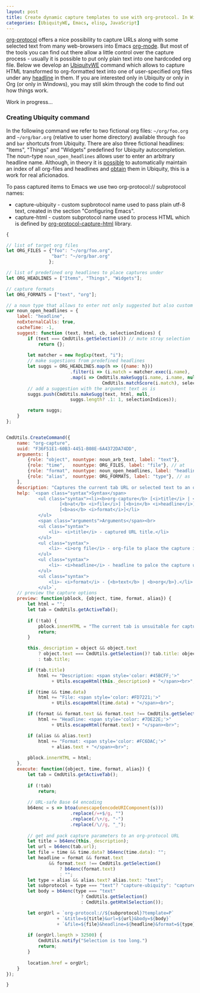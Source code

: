 ```yaml
---
layout: post
title: Create dynamic capture templates to use with org-protocol. In Windows!
categories: [UbiquityWE, Emacs, elisp, JavaScript]
---
```



[org-protocol](https://orgmode.org/manual/Protocols.html) offers a nice
possibility to capture URLs along with some selected text from many web-browsers
into Emacs [org-mode](https://orgmode.org/). But most of the tools you can find
out there allow a little control over the capture process - usually it is
possible to put only plain text into one hardcoded org file. Below we develop an
[UbiquityWE](https://gchristensen.github.io/ubiquitywe/) command which allows to
capture HTML transformed to org-formatted text into one of user-specified org
files under any [headline](https://orgmode.org/manual/Headlines.html) in them.
If you are interested only in Ubiquity or only in Org (or only in Windows), you
may still skim through the code to find out how things work.


Work in progress...

### Creating Ubiquity command

In the following command we refer to two fictional org files: `~/org/foo.org` and
`~/org/bar.org` (relative to user home directory) available through `foo` and `bar`
shortcuts from Ubiquity. There are also three fictional headlines: "Items", "Things" 
and "Widgets" predefined for Ubiquity autocompletion. The noun-type `noun_open_headlines`
allows user to enter an arbitrary headline name. Although, in theory it is 
[possible](http://kitchingroup.cheme.cmu.edu/blog/2017/01/03/Find-stuff-in-org-mode-anywhere/)
to automatically maintain an index of all org-files and headlines and 
[obtain](https://github.com/eschulte/emacs-web-server)
them in Ubiquity, this is a work for real aficionados.

To pass captured items to Emacs we use two org-protocol:// subprotocol names:
- capture-ubiquity - custom supbrotocol name used to pass plain utf-8 text, created in the 
section "Configuring Emacs".
- capture-html - custom subprotocol name used to process HTML which is defined by
 [org-protocol-capture-html](https://github.com/alphapapa/org-protocol-capture-html)
library.

```javascript
{

// list of target org files
let ORG_FILES = {"foo": "~/org/foo.org", 
                 "bar": "~/org/bar.org"
                };

// list of predefined org headlines to place captures under
let ORG_HEADLINES = ["Items", "Things", "Widgets"];

// capture formats
let ORG_FORMATS = ["text", "org"];

// a noun type that allows to enter not only suggested but also custom headline names
var noun_open_headlines = {
    label: "headline",
    noExternalCalls: true,
    cacheTime: -1,
    suggest: function (text, html, cb, selectionIndices) {
        if (text === CmdUtils.getSelection()) // mute stray selection
            return {};
            
        let matcher = new RegExp(text, "i");
        // make sugestions from predefined headlines
        let suggs = ORG_HEADLINES.map(h => ({name: h}))
                        .filter(i => (i.match = matcher.exec(i.name), !!i.match))
                        .map(i => CmdUtils.makeSugg(i.name, i.name, null,
                                    CmdUtils.matchScore(i.match), selectionIndices));
        // add a suggestion with the argument text as is
        suggs.push(CmdUtils.makeSugg(text, html, null, 
                        suggs.length? .1: 1, selectionIndices));

        return suggs;
    }
};


CmdUtils.CreateCommand({
    name: "org-capture",
    uuid: "F36F51E1-60B3-4451-B08E-6A4372DA74DD",
    arguments: [
        {role: "object", nountype: noun_arb_text, label: "text"},
        {role: "time",   nountype: ORG_FILES, label: "file"}, // at
        {role: "format", nountype: noun_open_headlines, label: "headline"}, // in
        {role: "alias",  nountype: ORG_FORMATS, label: "type"}, // as
    ],
    description: "Captures the current tab URL or selected text to an org-file.",
    help: `<span class="syntax">Syntax</span>
            <ul class="syntax"><li><b>org-capture</b> [<i>title</i> | <b>this</b>] 
                    [<b>at</b> <i>file</i>] [<b>in</b> <i>headline</i>] 
                    [<b>as</b> <i>format</i>]</li>
            </ul>
            <span class="arguments">Arguments</span><br>
            <ul class="syntax">
                <li>- <i>title</i> - captured URL title.</li>
            </ul>
            <ul class="syntax">
                <li>- <i>org file</i> - org-file to place the capture in.</li>
            </ul>
            <ul class="syntax">
                <li>- <i>headline</i> - headline to palce the capture under.</li>
            </ul>
            <ul class="syntax">
                <li>- <i>format</i> - {<b>text</b> | <b>org</b>}.</li>
            </ul>`,
    // preview the capture options
    preview: function(pblock, {object, time, format, alias}) {
        let html = "";
        let tab = CmdUtils.getActiveTab();
        
        if (!tab) {
            pblock.innerHTML = "The current tab is unsuitable for capture.";
            return;
        }

        this._description = object && object.text
            ? object.text === CmdUtils.getSelection()? tab.title: object.text
            : tab.title;

        if (tab.title)
            html += "Description: <span style='color: #45BCFF;'>" 
                 + Utils.escapeHtml(this._description) + "</span><br>";

        if (time && time.data)
            html += "File: <span style='color: #FD7221;'>" 
                 + Utils.escapeHtml(time.data) + "</span><br>";

        if (format && format.text && format.text !== CmdUtils.getSelection())
            html += "Headline: <span style='color: #7DE22E;'>" 
                 + Utils.escapeHtml(format.text) + "</span><br>";

        if (alias && alias.text)
            html += "Format: <span style='color: #FC6DAC;'>" 
                 + alias.text + "</span><br>";
                
        pblock.innerHTML = html;
    },
    execute: function({object, time, format, alias}) {
        let tab = CmdUtils.getActiveTab();
        
        if (!tab)
            return;
            
        // URL-safe Base 64 encoding
        b64enc = s => btoa(unescape(encodeURIComponent(s)))
                        .replace(/=+$/g, "")
                        .replace(/\+/g, "-")
                        .replace(/\//g, "_");
        
        // get and pack capture parameters to an org-protocol URL
        let title = b64enc(this._description);
        let url = b64enc(tab.url);
        let file = time && time.data? b64enc(time.data): "";
        let headline = format && format.text 
                && format.text !== CmdUtils.getSelection()
                    ? b64enc(format.text)
                    : "";
        let type = alias && alias.text? alias.text: "text";
        let subprotocol = type === "text"? "capture-ubiquity": "capture-html";
        let body = b64enc(type === "text"
                            ? CmdUtils.getSelection()
                            : CmdUtils.getHtmlSelection());

        let orgUrl = `org-protocol://${subprotocol}?template=P`
                   + `&title=${title}&url=${url}&body=${body}`
                   + `&file=${file}&headline=${headline}&format=${type}`;
                   
        if (orgUrl.length > 32500) {
            CmdUtils.notify("Selection is too long.")
            return;
        }
        
        location.href = orgUrl;
    }
});

}
```